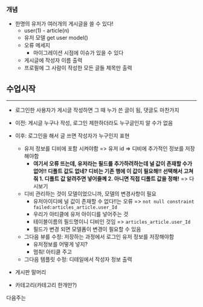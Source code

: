 ### 개념

* 한명의 유저가 여러개의 게시글을 쓸 수 있다!
  * user(1) - article(n)
  * 유저 모델 get user model()
  * 오류 메세지
    * 마이그레이션 시점에 이슈가 있을 수 있다
  * 게시글에 작성자 이름 출력
  * 프로필에 그 사람이 작성한 모든 글들 제목만 출력



## 수업시작

---

* 로그인한 사용자가 게시글 작성하면 그 때 누가 쓴 글이 됨, 댓글도 마찬가지
* 이전: 게시글 누구나 작성, 로그인 제한하더라도 누구글인지 알 수가 없음
* 이후: 로그인을 해서 글 쓰면 작성자가 누구인지 표현
  * 유저 정보를 디비에 포함 시켜야함 => 유저 id => 디비에 추가적인 정보를 저장해야함
    * **여기서 오류 뜨는데, 유저라는 필드를 추가하려하는데 널 값이 존재할 수가 없어!! 디폴트 값도 없네? 디비는 기존 행에 이 값이 필요해!! 선택해서 고쳐줘 1. 디폴트 값 알려주면 넣어줄꼐 2. 아니면 직접 디폴트 값을 정해!** => 다시보기
  * 디비 관리하는 것이 모델이었으니까, 모델의 변경사항이 필요
    * 유저아이디에 널 값이 존재할 수 없다!!는 오류 => `not null constraint failed:articles_article.user_Id`
    * 우리가 아티클에 유저 아이디를 넣어주는 것 
    * 테이블이름의 필드명이니 디비인 것임 => `articles_article.user_Id`
    * 필드가 변경 되면 모델폼이 변경이 필요할 수 있음
  * 그다음 뷰를 수정: 저장하는 과정에서 로그인 유저 정보를 저장해야함
    * 유저정보를 어떻게 넣지? 
    * 멈춰! 아티클 주고 
  * 그다음 템플릿 수정: 디테일에서 작성자 정보 출력



* 게시판 말머리
* 카테고리(카테고리 한개만?)



다음주는 